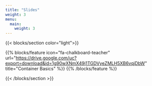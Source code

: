 ```yaml
---
title: "Slides"
weight: 3
menu:
  main:
    weight: 3
---
```


{{< blocks/section color="light">}}

{{% blocks/feature icon="fa-chalkboard-teacher" url="https://drive.google.com/uc?export=download&id=1g90wXNmX49j1TGDVyeZMLH5XB6vqjDbW" title="Container Basics" %}}
{{% /blocks/feature %}}

{{< /blocks/section >}}
